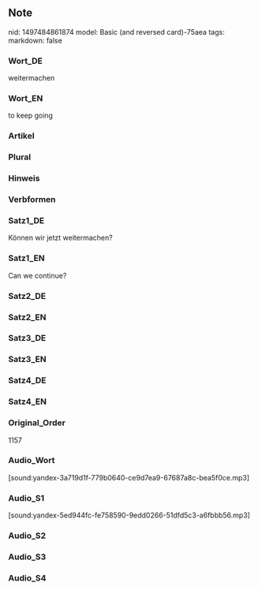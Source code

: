 ## Note
nid: 1497484861874
model: Basic (and reversed card)-75aea
tags: 
markdown: false

### Wort_DE
weitermachen

### Wort_EN
to keep going

### Artikel


### Plural


### Hinweis


### Verbformen


### Satz1_DE
Können wir jetzt weitermachen?

### Satz1_EN
Can we continue?

### Satz2_DE


### Satz2_EN


### Satz3_DE


### Satz3_EN


### Satz4_DE


### Satz4_EN


### Original_Order
1157

### Audio_Wort
[sound:yandex-3a719d1f-779b0640-ce9d7ea9-67687a8c-bea5f0ce.mp3]

### Audio_S1
[sound:yandex-5ed944fc-fe758590-9edd0266-51dfd5c3-a6fbbb56.mp3]

### Audio_S2


### Audio_S3


### Audio_S4

